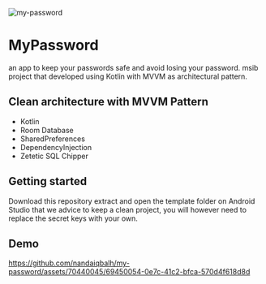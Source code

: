 ![my-password](https://github.com/nandaiqbalh/my-password/assets/70440045/07e59fbb-3105-4dfa-a9b0-609e448265f5)

# MyPassword
an app to keep your passwords safe and avoid losing your password. msib project that developed using Kotlin with MVVM as architectural pattern.

## Clean architecture with MVVM Pattern
- Kotlin
- Room Database
- SharedPreferences
- DependencyInjection
- Zetetic SQL Chipper

## Getting started
Download this repository extract and open the template folder on Android Studio
that we advice to keep a clean project, you will however need to replace the secret keys with your own.

## Demo
https://github.com/nandaiqbalh/my-password/assets/70440045/69450054-0e7c-41c2-bfca-570d4f618d8d




